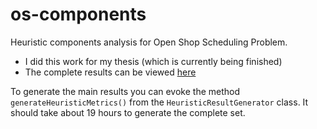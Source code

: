 # os-components
Heuristic components analysis for Open Shop Scheduling Problem.

- I did this work for my thesis (which is currently being finished)
- The complete results can be viewed [here](https://docs.google.com/spreadsheets/d/1LB0aV1K83khSgiIePQiiwQVM0g236GkT4kmlp4kfC7Y/edit?usp=sharing)

To generate the main results you can evoke the method `generateHeuristicMetrics()` from the `HeuristicResultGenerator` class. It should take about 19 hours to generate the complete set.
